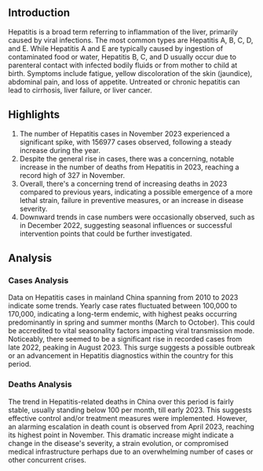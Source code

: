 ## Introduction

Hepatitis is a broad term referring to inflammation of the liver, primarily caused by viral infections. The most common types are Hepatitis A, B, C, D, and E. While Hepatitis A and E are typically caused by ingestion of contaminated food or water, Hepatitis B, C, and D usually occur due to parenteral contact with infected bodily fluids or from mother to child at birth. Symptoms include fatigue, yellow discoloration of the skin (jaundice), abdominal pain, and loss of appetite. Untreated or chronic hepatitis can lead to cirrhosis, liver failure, or liver cancer.
## Highlights

1. The number of Hepatitis cases in November 2023 experienced a significant spike, with 156977 cases observed, following a steady increase during the year. <br/>
2. Despite the general rise in cases, there was a concerning, notable increase in the number of deaths from Hepatitis in 2023, reaching a record high of 327 in November.<br/>
3. Overall, there's a concerning trend of increasing deaths in 2023 compared to previous years, indicating a possible emergence of a more lethal strain, failure in preventive measures, or an increase in disease severity. <br/>
4. Downward trends in case numbers were occasionally observed, such as in December 2022, suggesting seasonal influences or successful intervention points that could be further investigated. <br/>

## Analysis

### Cases Analysis
Data on Hepatitis cases in mainland China spanning from 2010 to 2023 indicate some trends. Yearly case rates fluctuated between 100,000 to 170,000, indicating a long-term endemic, with highest peaks occurring predominantly in spring and summer months (March to October). This could be accredited to vital seasonality factors impacting viral transmission mode. Noticeably, there seemed to be a significant rise in recorded cases from late 2022, peaking in August 2023. This surge suggests a possible outbreak or an advancement in Hepatitis diagnostics within the country for this period.

### Deaths Analysis
The trend in Hepatitis-related deaths in China over this period is fairly stable, usually standing below 100 per month, till early 2023. This suggests effective control and/or treatment measures were implemented. However, an alarming escalation in death count is observed from April 2023, reaching its highest point in November. This dramatic increase might indicate a change in the disease's severity, a strain evolution, or compromised medical infrastructure perhaps due to an overwhelming number of cases or other concurrent crises.

